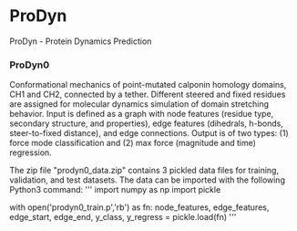 # ProDyn
ProDyn - Protein Dynamics Prediction

### ProDyn0
Conformational mechanics of point-mutated calponin homology domains, CH1 and CH2, connected by a tether. Different steered and fixed residues are assigned for molecular dynamics simulation of domain stretching behavior. Input is defined as a graph with node features (residue type, secondary structure, and properties), edge features (dihedrals, h-bonds, steer-to-fixed distance), and edge connections. Output is of two types: (1) force mode classification and (2) max force (magnitude and time) regression.

The zip file "prodyn0_data.zip" contains 3 pickled data files for training, validation, and test datasets. The data can be imported with the following Python3 command:
'''
import numpy as np
import pickle

with open('prodyn0_train.p','rb') as fn:
    node_features, edge_features, edge_start, edge_end, y_class, y_regress = pickle.load(fn)
'''
